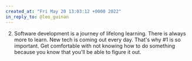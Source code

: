 ```yaml
---
created_at: "Fri May 20 13:03:12 +0000 2022"
in_reply_to: @leo_guinan
---
```


2. Software development is a journey of lifelong learning. There is always more to learn. New tech is coming out every day.  That's why #1 is so important. Get comfortable with not knowing how to do something because you know that you'll be able to figure it out.